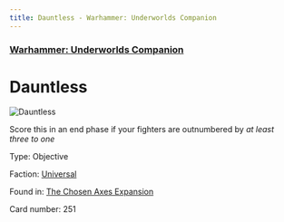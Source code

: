 ```yaml
---
title: Dauntless - Warhammer: Underworlds Companion
---
```


### [Warhammer: Underworlds Companion](https://guidokessels.github.io/wh-underworlds)

  

# Dauntless

![Dauntless](https://warhammerunderworlds.com/wp-content/uploads/sites/6/2018/02/251_ENG.png)

Score this in an end phase if your fighters are outnumbered by <i>at least three to one</i>

Type: Objective

Faction: [Universal](https://guidokessels.github.io/wh-underworlds/factions/universal)

Found in: [The Chosen Axes Expansion](https://guidokessels.github.io/wh-underworlds/locations/the-chosen-axes-expansion)

Card number: 251

